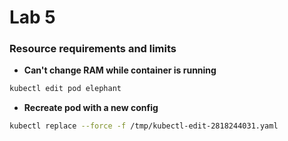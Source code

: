 # Lab 5

### Resource requirements and limits

- **Can't change RAM while container is running**
```bash
kubectl edit pod elephant
```

- **Recreate pod with a new config**
```bash
kubectl replace --force -f /tmp/kubectl-edit-2818244031.yaml
```
